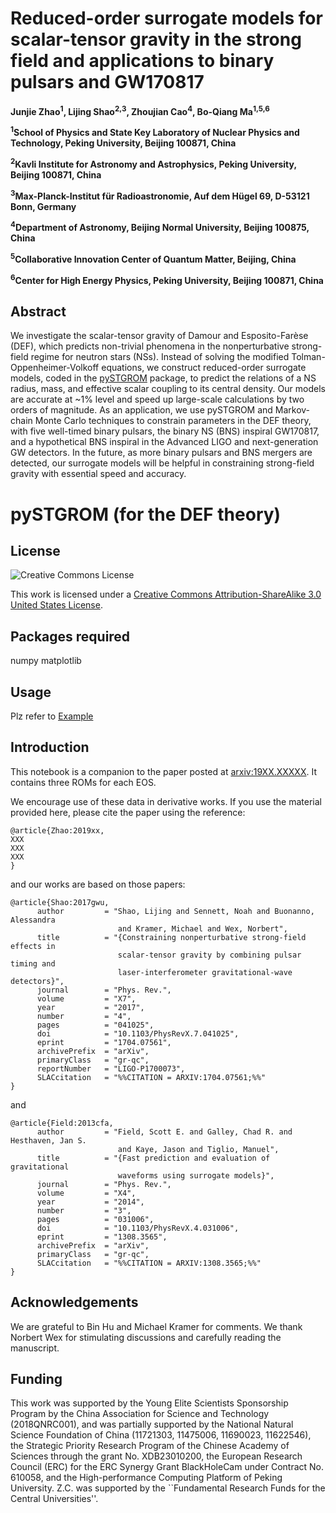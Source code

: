 # Reduced-order surrogate models for scalar-tensor gravity in the strong field and applications to binary pulsars and GW170817

**Junjie Zhao<sup>1</sup>, Lijing Shao<sup>2,3</sup>, Zhoujian Cao<sup>4</sup>, Bo-Qiang Ma<sup>1,5,6</sup>**

**<sup>1</sup>School of Physics and State Key Laboratory of Nuclear Physics and Technology, Peking University, Beijing 100871, China**

**<sup>2</sup>Kavli Institute for Astronomy and Astrophysics, Peking University, Beijing 100871, China**

**<sup>3</sup>Max-Planck-Institut für Radioastronomie, Auf dem Hügel 69, D-53121 Bonn, Germany**

**<sup>4</sup>Department of Astronomy, Beijing Normal University, Beijing 100875, China**

**<sup>5</sup>Collaborative Innovation Center of Quantum Matter, Beijing, China**

**<sup>6</sup>Center for High Energy Physics, Peking University, Beijing 100871, China**

## Abstract
We investigate the scalar-tensor gravity of Damour and Esposito-Farèse (DEF),
which predicts non-trivial phenomena in the nonperturbative strong-field regime
for neutron stars (NSs). Instead of solving the modified
Tolman-Oppenheimer-Volkoff equations, we construct reduced-order surrogate
models, coded in the [pySTGROM](https://github.com/BenjaminDbb/pySTGROM#pystgrom-for-the-def-theory) package, to predict the relations of a NS
radius, mass, and effective scalar coupling to its central density. Our models
are accurate at ~1% level and speed up large-scale calculations by two
orders of magnitude. As an application, we use pySTGROM and Markov-chain
Monte Carlo techniques to constrain parameters in the DEF theory, with five
well-timed binary pulsars, the binary NS (BNS) inspiral GW170817, and a
hypothetical BNS inspiral in the Advanced LIGO and next-generation GW detectors.
In the future, as more binary pulsars and BNS mergers are detected, our
surrogate models will be helpful in constraining strong-field gravity with
essential speed and accuracy.

# pySTGROM (for the DEF theory)

## License

![Creative Commons License](https://i.creativecommons.org/l/by-sa/3.0/us/88x31.png "Creative Commons License")

This work is licensed under a [Creative Commons Attribution-ShareAlike 3.0 United States License](http://creativecommons.org/licenses/by-sa/3.0/us/).

## Packages required
numpy
matplotlib

## Usage
Plz refer to [Example](https://github.com/BenjaminDbb/pySTGROM/blob/master/Example.ipynb)

## Introduction

This notebook is a companion to the paper posted at [arxiv:19XX.XXXXX](https://arxiv.org/abs/19XX.XXXXX). It contains three ROMs for each EOS. 

We encourage use of these data in derivative works. If you use the material provided here, please cite the paper using the reference:
```
@article{Zhao:2019xx,
XXX
XXX
XXX
}
```
and our works are based on those papers:
```
@article{Shao:2017gwu,
      author         = "Shao, Lijing and Sennett, Noah and Buonanno, Alessandra
                        and Kramer, Michael and Wex, Norbert",
      title          = "{Constraining nonperturbative strong-field effects in
                        scalar-tensor gravity by combining pulsar timing and
                        laser-interferometer gravitational-wave detectors}",
      journal        = "Phys. Rev.",
      volume         = "X7",
      year           = "2017",
      number         = "4",
      pages          = "041025",
      doi            = "10.1103/PhysRevX.7.041025",
      eprint         = "1704.07561",
      archivePrefix  = "arXiv",
      primaryClass   = "gr-qc",
      reportNumber   = "LIGO-P1700073",
      SLACcitation   = "%%CITATION = ARXIV:1704.07561;%%"
}
```
and
```
@article{Field:2013cfa,
      author         = "Field, Scott E. and Galley, Chad R. and Hesthaven, Jan S.
                        and Kaye, Jason and Tiglio, Manuel",
      title          = "{Fast prediction and evaluation of gravitational
                        waveforms using surrogate models}",
      journal        = "Phys. Rev.",
      volume         = "X4",
      year           = "2014",
      number         = "3",
      pages          = "031006",
      doi            = "10.1103/PhysRevX.4.031006",
      eprint         = "1308.3565",
      archivePrefix  = "arXiv",
      primaryClass   = "gr-qc",
      SLACcitation   = "%%CITATION = ARXIV:1308.3565;%%"
}
```
## Acknowledgements
We are grateful to Bin Hu and Michael Kramer for comments.  We thank Norbert Wex
for stimulating discussions and carefully reading the manuscript.  

## Funding
This work was
supported by the Young Elite Scientists Sponsorship Program by the China
Association for Science and Technology (2018QNRC001), and was partially
supported by the National Natural Science Foundation of China (11721303,
11475006, 11690023, 11622546), the Strategic Priority Research Program of the
Chinese Academy of Sciences through the grant No. XDB23010200, the European
Research Council (ERC) for the ERC Synergy Grant BlackHoleCam under Contract No.
610058, and the High-performance Computing Platform of Peking University.  Z.C.
was supported by the ``Fundamental Research Funds for the Central
Universities''.
